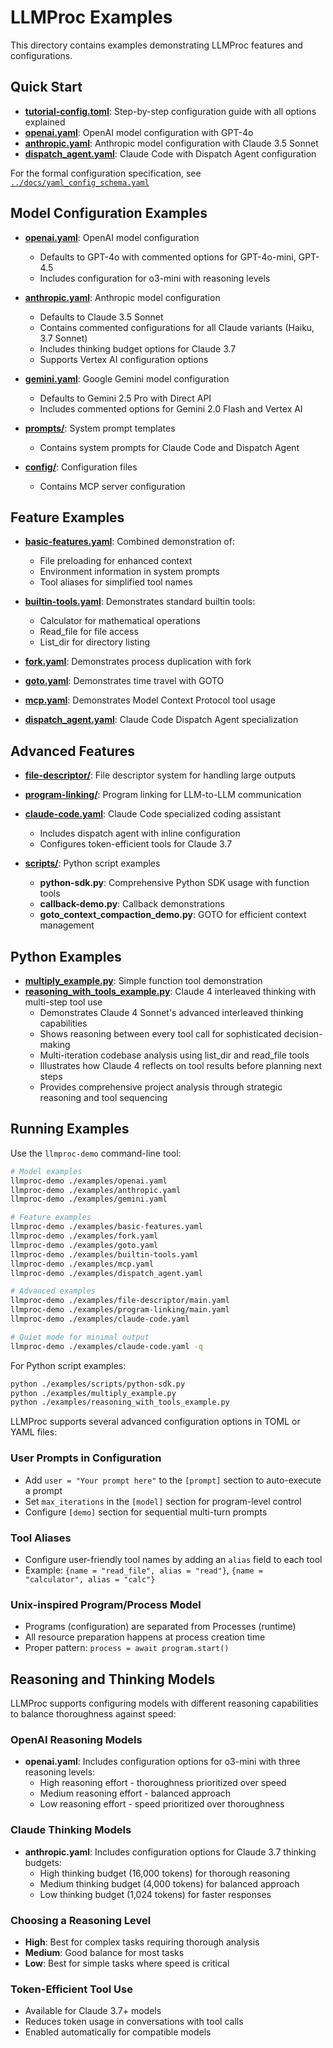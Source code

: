 # LLMProc Examples

This directory contains examples demonstrating LLMProc features and configurations.

## Quick Start

- [**tutorial-config.toml**](./tutorial-config.toml): Step-by-step configuration guide with all options explained
- [**openai.yaml**](./openai.yaml): OpenAI model configuration with GPT-4o
- [**anthropic.yaml**](./anthropic.yaml): Anthropic model configuration with Claude 3.5 Sonnet
- [**dispatch_agent.yaml**](./dispatch_agent.yaml): Claude Code with Dispatch Agent configuration

For the formal configuration specification, see [`../docs/yaml_config_schema.yaml`](../docs/yaml_config_schema.yaml)

## Model Configuration Examples

- [**openai.yaml**](./openai.yaml): OpenAI model configuration
  - Defaults to GPT-4o with commented options for GPT-4o-mini, GPT-4.5
  - Includes configuration for o3-mini with reasoning levels

- [**anthropic.yaml**](./anthropic.yaml): Anthropic model configuration
  - Defaults to Claude 3.5 Sonnet
  - Contains commented configurations for all Claude variants (Haiku, 3.7 Sonnet)
  - Includes thinking budget options for Claude 3.7
  - Supports Vertex AI configuration options

- [**gemini.yaml**](./gemini.yaml): Google Gemini model configuration
  - Defaults to Gemini 2.5 Pro with Direct API
  - Includes commented options for Gemini 2.0 Flash and Vertex AI

- [**prompts/**](./prompts/): System prompt templates
  - Contains system prompts for Claude Code and Dispatch Agent

- [**config/**](./config/): Configuration files
  - Contains MCP server configuration

## Feature Examples

- [**basic-features.yaml**](./basic-features.yaml): Combined demonstration of:
  - File preloading for enhanced context
  - Environment information in system prompts
  - Tool aliases for simplified tool names

- [**builtin-tools.yaml**](./builtin-tools.yaml): Demonstrates standard builtin tools:
  - Calculator for mathematical operations
  - Read_file for file access
  - List_dir for directory listing

- [**fork.yaml**](./fork.yaml): Demonstrates process duplication with fork
- [**goto.yaml**](./goto.yaml): Demonstrates time travel with GOTO
- [**mcp.yaml**](./mcp.yaml): Demonstrates Model Context Protocol tool usage
- [**dispatch_agent.yaml**](./dispatch_agent.yaml): Claude Code Dispatch Agent specialization

## Advanced Features

- [**file-descriptor/**](./file-descriptor/): File descriptor system for handling large outputs
- [**program-linking/**](./program-linking/): Program linking for LLM-to-LLM communication

- [**claude-code.yaml**](./claude-code.yaml): Claude Code specialized coding assistant
  - Includes dispatch agent with inline configuration
  - Configures token-efficient tools for Claude 3.7

- [**scripts/**](./scripts/): Python script examples
  - **python-sdk.py**: Comprehensive Python SDK usage with function tools
  - **callback-demo.py**: Callback demonstrations
  - **goto_context_compaction_demo.py**: GOTO for efficient context management

## Python Examples

- [**multiply_example.py**](./multiply_example.py): Simple function tool demonstration
- [**reasoning_with_tools_example.py**](./reasoning_with_tools_example.py): Claude 4 interleaved thinking with multi-step tool use
  - Demonstrates Claude 4 Sonnet's advanced interleaved thinking capabilities
  - Shows reasoning between every tool call for sophisticated decision-making
  - Multi-iteration codebase analysis using list_dir and read_file tools
  - Illustrates how Claude 4 reflects on tool results before planning next steps
  - Provides comprehensive project analysis through strategic reasoning and tool sequencing

## Running Examples

Use the `llmproc-demo` command-line tool:

```bash
# Model examples
llmproc-demo ./examples/openai.yaml
llmproc-demo ./examples/anthropic.yaml
llmproc-demo ./examples/gemini.yaml

# Feature examples
llmproc-demo ./examples/basic-features.yaml
llmproc-demo ./examples/fork.yaml
llmproc-demo ./examples/goto.yaml
llmproc-demo ./examples/builtin-tools.yaml
llmproc-demo ./examples/mcp.yaml
llmproc-demo ./examples/dispatch_agent.yaml

# Advanced examples
llmproc-demo ./examples/file-descriptor/main.yaml
llmproc-demo ./examples/program-linking/main.yaml
llmproc-demo ./examples/claude-code.yaml

# Quiet mode for minimal output
llmproc-demo ./examples/claude-code.yaml -q
```

For Python script examples:

```bash
python ./examples/scripts/python-sdk.py
python ./examples/multiply_example.py
python ./examples/reasoning_with_tools_example.py
```

LLMProc supports several advanced configuration options in TOML or YAML files:

### User Prompts in Configuration
- Add `user = "Your prompt here"` to the `[prompt]` section to auto-execute a prompt
- Set `max_iterations` in the `[model]` section for program-level control
- Configure `[demo]` section for sequential multi-turn prompts

### Tool Aliases
- Configure user-friendly tool names by adding an `alias` field to each tool
- Example: `{name = "read_file", alias = "read"}`, `{name = "calculator", alias = "calc"}`

### Unix-inspired Program/Process Model
- Programs (configuration) are separated from Processes (runtime)
- All resource preparation happens at process creation time
- Proper pattern: `process = await program.start()`

## Reasoning and Thinking Models

LLMProc supports configuring models with different reasoning capabilities to balance thoroughness against speed:

### OpenAI Reasoning Models
- **openai.yaml**: Includes configuration options for o3-mini with three reasoning levels:
  - High reasoning effort - thoroughness prioritized over speed
  - Medium reasoning effort - balanced approach
  - Low reasoning effort - speed prioritized over thoroughness

### Claude Thinking Models
- **anthropic.yaml**: Includes configuration options for Claude 3.7 thinking budgets:
  - High thinking budget (16,000 tokens) for thorough reasoning
  - Medium thinking budget (4,000 tokens) for balanced approach
  - Low thinking budget (1,024 tokens) for faster responses

### Choosing a Reasoning Level
- **High**: Best for complex tasks requiring thorough analysis
- **Medium**: Good balance for most tasks
- **Low**: Best for simple tasks where speed is critical

### Token-Efficient Tool Use
- Available for Claude 3.7+ models
- Reduces token usage in conversations with tool calls
- Enabled automatically for compatible models
